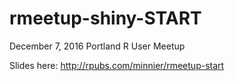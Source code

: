 # rmeetup-shiny-START

December 7, 2016 Portland R User Meetup

Slides here: http://rpubs.com/minnier/rmeetup-start
